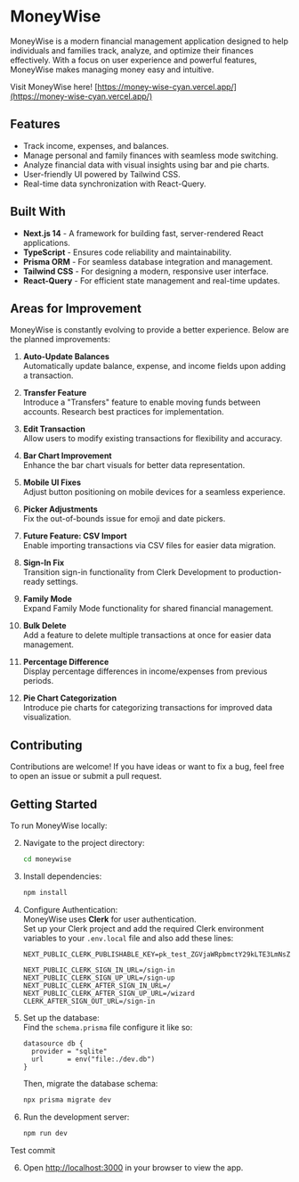 # MoneyWise

MoneyWise is a modern financial management application designed to help individuals and families track, analyze, and optimize their finances effectively. With a focus on user experience and powerful features, MoneyWise makes managing money easy and intuitive.

Visit MoneyWise here!
[https://money-wise-cyan.vercel.app/](https://money-wise-cyan.vercel.app/)

## Features

- Track income, expenses, and balances.
- Manage personal and family finances with seamless mode switching.
- Analyze financial data with visual insights using bar and pie charts.
- User-friendly UI powered by Tailwind CSS.
- Real-time data synchronization with React-Query.

## Built With

- **Next.js 14** - A framework for building fast, server-rendered React applications.
- **TypeScript** - Ensures code reliability and maintainability.
- **Prisma ORM** - For seamless database integration and management.
- **Tailwind CSS** - For designing a modern, responsive user interface.
- **React-Query** - For efficient state management and real-time updates.

## Areas for Improvement

MoneyWise is constantly evolving to provide a better experience. Below are the planned improvements:

1. **Auto-Update Balances**  
   Automatically update balance, expense, and income fields upon adding a transaction.

2. **Transfer Feature**  
   Introduce a "Transfers" feature to enable moving funds between accounts. Research best practices for implementation.

3. **Edit Transaction**  
   Allow users to modify existing transactions for flexibility and accuracy.

4. **Bar Chart Improvement**  
   Enhance the bar chart visuals for better data representation.

5. **Mobile UI Fixes**  
   Adjust button positioning on mobile devices for a seamless experience.

6. **Picker Adjustments**  
   Fix the out-of-bounds issue for emoji and date pickers.

7. **Future Feature: CSV Import**  
   Enable importing transactions via CSV files for easier data migration.

8. **Sign-In Fix**  
   Transition sign-in functionality from Clerk Development to production-ready settings.

9. **Family Mode**  
   Expand Family Mode functionality for shared financial management.

10. **Bulk Delete**  
    Add a feature to delete multiple transactions at once for easier data management.

11. **Percentage Difference**  
    Display percentage differences in income/expenses from previous periods.

12. **Pie Chart Categorization**  
    Introduce pie charts for categorizing transactions for improved data visualization.

## Contributing

Contributions are welcome! If you have ideas or want to fix a bug, feel free to open an issue or submit a pull request.

## Getting Started

To run MoneyWise locally:

2. Navigate to the project directory:
   ```bash
   cd moneywise
   ```

3. Install dependencies:
   ```bash
   npm install
   ```
   
4. Configure Authentication:  
   MoneyWise uses **Clerk** for user authentication.  
   Set up your Clerk project and add the required Clerk environment variables to your `.env.local` file and also add these lines:  
   ```env
   NEXT_PUBLIC_CLERK_PUBLISHABLE_KEY=pk_test_ZGVjaWRpbmctY29kLTE3LmNsZXJrLmFjY291bnRzLmRldiQ

   NEXT_PUBLIC_CLERK_SIGN_IN_URL=/sign-in
   NEXT_PUBLIC_CLERK_SIGN_UP_URL=/sign-up
   NEXT_PUBLIC_CLERK_AFTER_SIGN_IN_URL=/
   NEXT_PUBLIC_CLERK_AFTER_SIGN_UP_URL=/wizard
   CLERK_AFTER_SIGN_OUT_URL=/sign-in
   ``` 
   

5. Set up the database:  
   Find the `schema.prisma` file configure it like so:  
   ```prisma
   datasource db {
     provider = "sqlite" 
     url      = env("file:./dev.db")
   }
   ```  
   Then, migrate the database schema:  
   ```bash
   npx prisma migrate dev
   ```

5. Run the development server:
   ```bash
   npm run dev
   ```
Test commit

6. Open [http://localhost:3000](http://localhost:3000) in your browser to view the app.

